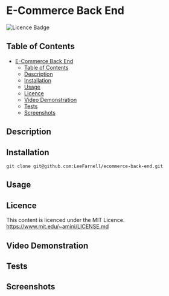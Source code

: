 # E-Commerce Back End

![Licence Badge](https://img.shields.io/badge/licence-MIT-green)

## Table of Contents

- [E-Commerce Back End](#e-commerce-back-end)
  - [Table of Contents](#table-of-contents)
  - [Description](#description)
  - [Installation](#installation)
  - [Usage](#usage)
  - [Licence](#licence)
  - [Video Demonstration](#video-demonstration)
  - [Tests](#tests)
  - [Screenshots](#screenshots)

## Description

## Installation

```
git clone git@github.com:LeeFarnell/ecommerce-back-end.git

```

## Usage

## Licence

This content is licenced under the MIT Licence.
https://www.mit.edu/~amini/LICENSE.md

## Video Demonstration

## Tests

## Screenshots
